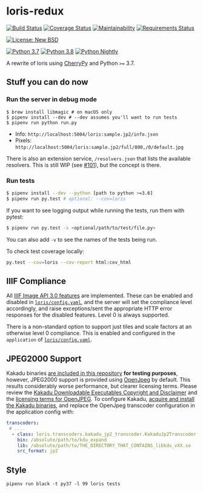 # loris-redux

[![Build Status](https://travis-ci.org/jpstroop/loris-redux.svg?branch=master)](https://travis-ci.org/jpstroop/loris-redux) [![Coverage Status](https://coveralls.io/repos/github/jpstroop/loris-redux/badge.svg?branch=master)](https://coveralls.io/github/jpstroop/loris-redux?branch=master) [![Maintainability](https://api.codeclimate.com/v1/badges/ffde55935b8967cd546a/maintainability)](https://codeclimate.com/github/jpstroop/loris-redux/maintainability) [![Requirements Status](https://requires.io/github/jpstroop/loris-redux/requirements.svg)](https://requires.io/github/jpstroop/loris-redux/requirements/)

[![License: New BSD](https://img.shields.io/badge/license-New%20BSD-blue.svg)](https://github.com/jpstroop/loris-redux/blob/master/LICENSE)

[![Python 3.7](https://img.shields.io/badge/python-3.7-yellow.svg)](https://img.shields.io/badge/python-3.7-yellow.svg)
[![Python 3.8](https://img.shields.io/badge/python-3.8-yellow.svg)](https://img.shields.io/badge/python-3.8-yellow.svg)
[![Python Nightly](https://img.shields.io/badge/python-nightly-yellow.svg)](https://img.shields.io/badge/python-nightly-yellow.svg)

A rewrite of loris using [CherryPy](http://cherrypy.org/) and Python `>=` 3.7.

## Stuff you can do now

### Run the server in debug mode

```
$ brew install libmagic # on macOS only
$ pipenv install --dev # --dev assumes you'll want to run tests
$ pipenv run python run.py
```

 * Info: `http://localhost:5004/loris:sample.jp2/info.json`
 * Pixels: `http://localhost:5004/loris:sample.jp2/full/800,/0/default.jpg`

There is also an extension service, `/resolvers.json` that lists the available resolvers. This is still WIP (see [#101](https://github.com/jpstroop/loris-redux/issues/101)), but the concept is there.

### Run tests

```bash
$ pipenv install --dev --python [path to python >=3.6]
$ pipenv run py.test # optional: --cov=loris
```

If you want to see logging output while running the tests, run them with pytest:

```bash
$ pipenv run py.test -s <optional/path/to/test/file.py>
```

You can also add `-v` to see the names of the tests being run.

To check test coverage locally:

```bash
py.test --cov=loris --cov-report html:cov_html
```

## IIIF Compliance

All [IIIF Image API 3.0 features](https://iiif.io/api/image/3.0/compliance/) are implemented. These can be enabled and disabled in [`loris/config.yaml`](loris/config.yaml), and the server will set the compliance level accordingly, and raise exceptions/sent the appropriate HTTP error responses for the disabled features. Level 0 is always supported.

There is a non-standard option to support just tiles and scale factors at an otherwise level 0 compliance. This is enabled and configured in the `application` of [`loris/config.yaml`](loris/config.yaml).

## JPEG2000 Support

Kakadu binaries [are included in this repository](https://github.com/jpstroop/loris-redux/tree/master/tests/kakadu) __for testing purposes__, however, JPEG2000 support is provided using [OpenJpeg](http://www.openjpeg.org/) by default. This results  considerably worse performance, but clearer licensing terms. Please review the [Kakadu Downloadable Executables Copyright and Disclaimer](https://github.com/jpstroop/loris-redux/blob/master/LICENSE#L75) and the [licensing terms for OpenJPEG](https://github.com/jpstroop/loris-redux/blob/master/LICENSE#L33). To configure Kakadu, [acquire and install the Kakadu binaries](http://kakadusoftware.com/), and replace the OpenJpeg transcoder configuration in the application config with:

```yaml
transcoders:
 # ....
  - class: loris.transcoders.kakadu_jp2_transcoder.KakaduJp2Transcoder
    bin: /absolute/path/to/kdu_expand
    lib: /absolute/path/to/THE_DIRECTORY_THAT_CONTAINS_libkdu_vXX.so
    src_format: jp2
```

## Style

```
pipenv run black -t py37 -l 99 loris tests
```
